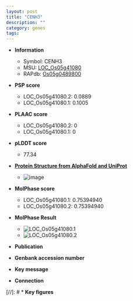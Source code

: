```yaml
---
layout: post
title: "CENH3"
description: ""
category: genes
tags: 
---
```


* **Information**  
    + Symbol: CENH3  
    + MSU: [LOC_Os05g41080](http://rice.plantbiology.msu.edu/cgi-bin/ORF_infopage.cgi?orf=LOC_Os05g41080)  
    + RAPdb: [Os05g0489800](http://rapdb.dna.affrc.go.jp/viewer/gbrowse_details/irgsp1?name=Os05g0489800)  

* **PSP score**  
    + LOC_Os05g41080.2: 0.0889 
    + LOC_Os05g41080.1: 0.1005 

* **PLAAC score**  
    + LOC_Os05g41080.2: 0 
    + LOC_Os05g41080.1: 0 

* **pLDDT score**
    + 77.34

* **[Protein Structure from AlphaFold and UniProt](https://www.uniprot.org/uniprotkb/Q6T367/entry#structure)**
    + ![image](https://ricepsp.github.io/images/Q6/AF-Q6T367-F1.png)

* **MolPhase score**
    + LOC_Os05g41080.1: 0.75394940
    + LOC_Os05g41080.2: 0.75394940

* **MolPhase Result**
    + ![LOC_Os05g41080.1](https://304243504.github.io/Pictures/LOC_Os05g/LOC_Os05g41080.1.png)
    + ![LOC_Os05g41080.2](https://304243504.github.io/Pictures/LOC_Os05g/LOC_Os05g41080.2.png)

* **Publication**  

* **Genbank accession number**  

* **Key message**  

* **Connection**  

[//]: # * **Key figures**  


